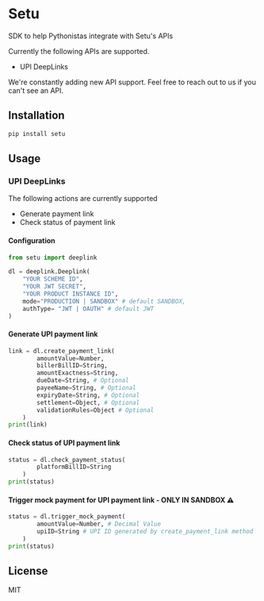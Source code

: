 # Setu

SDK to help Pythonistas integrate with Setu's APIs

Currently the following APIs are supported.

-   UPI DeepLinks

We're constantly adding new API support. Feel free to reach out to us if you
can't see an API.

## Installation

```bash
pip install setu
```

## Usage

### UPI DeepLinks

The following actions are currently supported

-   Generate payment link
-   Check status of payment link

#### Configuration

```python
from setu import deeplink

dl = deeplink.Deeplink(
    "YOUR SCHEME ID",
    "YOUR JWT SECRET",
    "YOUR PRODUCT INSTANCE ID",
    mode="PRODUCTION | SANDBOX" # default SANDBOX,
    authType= "JWT | OAUTH" # default JWT
)
```

#### Generate UPI payment link

```python
link = dl.create_payment_link(
        amountValue=Number,
        billerBillID=String,
        amountExactness=String,
        dueDate=String, # Optional
        payeeName=String, # Optional
        expiryDate=String, # Optional
        settlement=Object, # Optional
        validationRules=Object # Optional
    )
print(link)
```

#### Check status of UPI payment link

```python
status = dl.check_payment_status(
        platformBillID=String
    )
print(status)
```

#### Trigger mock payment for UPI payment link - ONLY IN SANDBOX ⚠️

```python
status = dl.trigger_mock_payment(
        amountValue=Number, # Decimal Value
        upiID=String # UPI ID generated by create_payment_link method
    )
print(status)
```

## License

MIT
